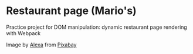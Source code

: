 # Restaurant page (Mario's)

Practice project for DOM manipulation: dynamic restaurant page rendering with Webpack

Image by <a href="https://pixabay.com/users/alexas_fotos-686414/?utm_source=link-attribution&utm_medium=referral&utm_campaign=image&utm_content=2539862">Alexa</a> from <a href="https://pixabay.com//?utm_source=link-attribution&utm_medium=referral&utm_campaign=image&utm_content=2539862">Pixabay</a>